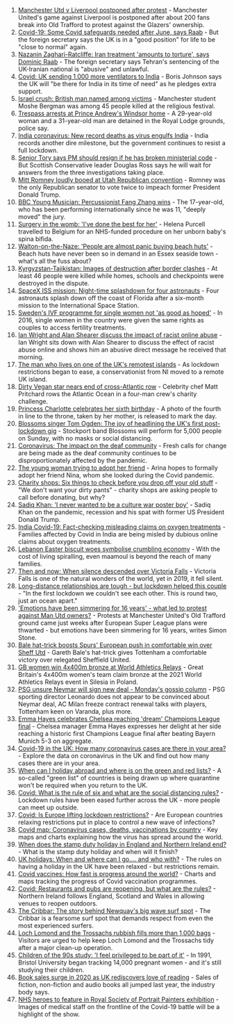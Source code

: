 1. [Manchester Utd v Liverpool postponed after protest](https://www.bbc.co.uk/sport/football/56960091) - Manchester United's game against Liverpool is postponed after about 200 fans break into Old Trafford to protest against the Glazers' ownership.
2. [Covid-19: Some Covid safeguards needed after June, says Raab](https://www.bbc.co.uk/news/uk-56964296) - But the foreign secretary says the UK is in a "good position" for life to be "close to normal" again.
3. [Nazanin Zaghari-Ratcliffe: Iran treatment 'amounts to torture', says Dominic Raab](https://www.bbc.co.uk/news/uk-56963590) - The foreign secretary says Tehran's sentencing of the UK-Iranian national is "abusive" and unlawful.
4. [Covid: UK sending 1,000 more ventilators to India](https://www.bbc.co.uk/news/uk-56965932) - Boris Johnson says the UK will "be there for India in its time of need" as he pledges extra support.
5. [Israel crush: British man named among victims](https://www.bbc.co.uk/news/uk-england-manchester-56965070) - Manchester student Moshe Bergman was among 45 people killed at the religious festival.
6. [Trespass arrests at Prince Andrew's Windsor home](https://www.bbc.co.uk/news/uk-56963548) - A 29-year-old woman and a 31-year-old man are detained in the Royal Lodge grounds, police say.
7. [India coronavirus: New record deaths as virus engulfs India](https://www.bbc.co.uk/news/world-asia-india-56961940) - India records another dire milestone, but the government continues to resist a full lockdown.
8. [Senior Tory says PM should resign if he has broken ministerial code](https://www.bbc.co.uk/news/uk-politics-56962642) - But Scottish Conservative leader Douglas Ross says he will wait for answers from the three investigations taking place.
9. [Mitt Romney loudly booed at Utah Republican convention](https://www.bbc.co.uk/news/world-us-canada-56963053) - Romney was the only Republican senator to vote twice to impeach former President Donald Trump.
10. [BBC Young Musician: Percussionist Fang Zhang wins](https://www.bbc.co.uk/news/entertainment-arts-56965752) - The 17-year-old, who has been performing internationally since he was 11, "deeply moved" the jury.
11. [Surgery in the womb: 'I've done the best for her'](https://www.bbc.co.uk/news/education-56945821) - Helena Purcell travelled to Belgium for an NHS-funded procedure on her unborn baby's spina bifida.
12. [Walton-on-the-Naze: 'People are almost panic buying beach huts'](https://www.bbc.co.uk/news/uk-england-essex-56901720) - Beach huts have never been so in demand in an Essex seaside town - what's all the fuss about?
13. [Kyrgyzstan-Tajikistan: Images of destruction after border clashes](https://www.bbc.co.uk/news/world-asia-56963998) - At least 46 people were killed while homes, schools and checkpoints were destroyed in the dispute.
14. [SpaceX ISS mission: Night-time splashdown for four astronauts](https://www.bbc.co.uk/news/world-56962932) - Four astronauts splash down off the coast of Florida after a six-month mission to the International Space Station.
15. [Sweden's IVF programme for single women not 'as good as hoped'](https://www.bbc.co.uk/news/world-europe-56859427) - In 2016, single women in the country were given the same rights as couples to access fertility treatments.
16. [Ian Wright and Alan Shearer discuss the impact of racist online abuse](https://www.bbc.co.uk/sport/av/football/56949358) - Ian Wright sits down with Alan Shearer to discuss the effect of racist abuse online and shows him an abusive direct message he received that morning.
17. [The man who lives on one of the UK's remotest islands](https://www.bbc.co.uk/news/uk-northern-ireland-56929674) - As lockdown restrictions began to ease, a conservationist from NI moved to a remote UK island.
18. [Dirty Vegan star nears end of cross-Atlantic row](https://www.bbc.co.uk/news/uk-wales-56921357) - Celebrity chef Matt Pritchard rows the Atlantic Ocean in a four-man crew's charity challenge.
19. [Princess Charlotte celebrates her sixth birthday](https://www.bbc.co.uk/news/uk-56957564) - A photo of the fourth in line to the throne, taken by her mother, is released to mark the day.
20. [Blossoms singer Tom Ogden: The joy of headlining the UK's first post-lockdown gig](https://www.bbc.co.uk/news/newsbeat-56944509) - Stockport band Blossoms will perform for 5,000 people on Sunday, with no masks or social distancing.
21. [Coronavirus: The impact on the deaf community](https://www.bbc.co.uk/news/uk-56913227) - Fresh calls for change are being made as the deaf community continues to be disproportionately affected by the pandemic.
22. [The young woman trying to adopt her friend](https://www.bbc.co.uk/news/world-europe-56919234) - Arina hopes to formally adopt her friend Nina, whom she looked during the Covid pandemic.
23. [Charity shops: Six things to check before you drop off your old stuff](https://www.bbc.co.uk/news/uk-56842698) - "We don't want your dirty pants" - charity shops are asking people to call before donating, but why?
24. [Sadiq Khan: 'I never wanted to be a culture war poster boy'](https://www.bbc.co.uk/news/uk-england-london-56866242) - Sadiq Khan on the pandemic, recession and his spat with former US President Donald Trump.
25. [India Covid-19: Fact-checking misleading claims on oxygen treatments](https://www.bbc.co.uk/news/world-asia-india-56925650) - Families affected by Covid in India are being misled by dubious online claims about oxygen treatments.
26. [Lebanon Easter biscuit woes symbolise crumbling economy](https://www.bbc.co.uk/news/world-middle-east-56899350) - With the cost of living spiralling, even maamoul is beyond the reach of many families.
27. [Then and now: When silence descended over Victoria Falls](https://www.bbc.co.uk/news/science-environment-56902340) - Victoria Falls is one of the natural wonders of the world, yet in 2019, it fell silent.
28. [Long-distance relationships are tough - but lockdown helped this couple](https://www.bbc.co.uk/news/uk-56762942) - "In the first lockdown we couldn't see each other. This is round two, just an ocean apart."
29. ['Emotions have been simmering for 16 years' - what led to protest against Man Utd owners?](https://www.bbc.co.uk/sport/football/56966096) - Protests at Manchester United's Old Trafford ground came just weeks after European Super League plans were thwarted - but emotions have been simmering for 16 years, writes Simon Stone.
30. [Bale hat-trick boosts Spurs' European push in comfortable win over Sheff Utd](https://www.bbc.co.uk/sport/football/56876295) - Gareth Bale's hat-trick gives Tottenham a comfortable victory over relegated Sheffield United.
31. [GB women win 4x400m bronze at World Athletics Relays](https://www.bbc.co.uk/sport/athletics/56967133) - Great Britain's 4x400m women's team claim bronze at the 2021 World Athletics Relays event in Silesia in Poland.
32. [PSG unsure Neymar will sign new deal - Monday's gossip column](https://www.bbc.co.uk/sport/56959967) - PSG sporting director Leonardo does not appear to be convinced about Neymar deal, AC Milan freeze contract renewal talks with players, Tottenham keen on Varanda, plus more.
33. [Emma Hayes celebrates Chelsea reaching 'dream' Champions League final](https://www.bbc.co.uk/sport/av/football/56966789) - Chelsea manager Emma Hayes expresses her delight at her side reaching a historic first Champions League final after beating Bayern Munich 5-3 on aggregate.
34. [Covid-19 in the UK: How many coronavirus cases are there in your area?](https://www.bbc.co.uk/news/uk-51768274) - Explore the data on coronavirus in the UK and find out how many cases there are in your area.
35. [When can I holiday abroad and where is on the green and red lists?](https://www.bbc.co.uk/news/explainers-52544307) - A so-called "green list" of countries is being drawn up where quarantine won't be required when you return to the UK.
36. [Covid: What is the rule of six and what are the social distancing rules?](https://www.bbc.co.uk/news/uk-51506729) - Lockdown rules have been eased further across the UK - more people can meet up outside.
37. [Covid: Is Europe lifting lockdown restrictions?](https://www.bbc.co.uk/news/explainers-53640249) - Are European countries relaxing restrictions put in place to control a new wave of infections?
38. [Covid map: Coronavirus cases, deaths, vaccinations by country](https://www.bbc.co.uk/news/world-51235105) - Key maps and charts explaining how the virus has spread around the world.
39. [When does the stamp duty holiday in England and Northern Ireland end?](https://www.bbc.co.uk/news/business-53319433) - What is the stamp duty holiday and when will it finish?
40. [UK holidays: When and where can I go.... and who with?](https://www.bbc.co.uk/news/explainers-52646738) - The rules on having a holiday in the UK have been relaxed - but restrictions remain.
41. [Covid vaccines: How fast is progress around the world?](https://www.bbc.co.uk/news/world-56237778) - Charts and maps tracking the progress of Covid vaccination programmes.
42. [Covid: Restaurants and pubs are reopening, but what are the rules?](https://www.bbc.co.uk/news/business-52977388) - Northern Ireland follows England, Scotland and Wales in allowing venues to reopen outdoors.
43. [The Cribbar: The story behind Newquay's big wave surf spot](https://www.bbc.co.uk/news/uk-england-cornwall-55954468) - The Cribbar is a fearsome surf spot that demands respect from even the most experienced surfers.
44. [Loch Lomond and the Trossachs rubbish fills more than 1,000 bags](https://www.bbc.co.uk/news/uk-scotland-56929665) - Visitors are urged to help keep Loch Lomond and the Trossachs tidy after a major clean-up operation.
45. [Children of the 90s study: 'I feel privileged to be part of it'](https://www.bbc.co.uk/news/uk-56901164) - In 1991, Bristol University began tracking 14,000 pregnant women - and it's still studying their children.
46. [Book sales surge in 2020 as UK rediscovers love of reading](https://www.bbc.co.uk/news/business-56893246) - Sales of fiction, non-fiction and audio books all jumped last year, the industry body says.
47. [NHS heroes to feature in Royal Society of Portrait Painters exhibition](https://www.bbc.co.uk/news/entertainment-arts-56900644) - Images of medical staff on the frontline of the Covid-19 battle will be a highlight of the show.
